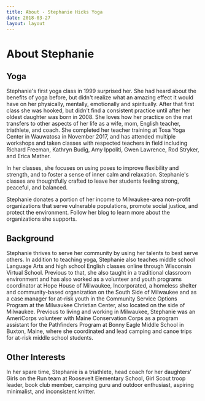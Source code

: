 ```yaml
---
title: About - Stephanie Hicks Yoga
date: 2018-03-27
layout: layout
---
```


# About Stephanie

## Yoga

Stephanie's first yoga class in 1999 surprised her. She had heard about the benefits of yoga before, but didn't realize what an amazing effect it would have on her physically, mentally, emotionally and spiritually. After that first class she was hooked, but didn't find a consistent practice until after her oldest daughter was born in 2008. She loves how her practice on the mat transfers to other aspects of her life as a wife, mom, English teacher, triathlete, and coach. She completed her teacher training at Tosa Yoga Center in Wauwatosa in November 2017, and has attended multiple workshops and taken classes with respected teachers in field including Richard Freeman, Kathryn Budig, Amy Ippoliti, Gwen Lawrence, Rod Stryker, and Erica Mather.

In her classes, she focuses on using poses to improve flexibility and strength, and to foster a sense of inner calm and relaxation. Stephanie's classes are thoughtfully crafted to leave her students feeling strong, peaceful, and balanced.

Stephanie donates a portion of her income to Milwaukee-area non-profit organizations that serve vulnerable populations, promote social justice, and protect the environment. Follow her blog to learn more about the organizations she supports.

## Background

Stephanie thrives to serve her community by using her talents to best serve others. In addition to teaching yoga, Stephanie also teaches middle school Language Arts and high school English classes online through Wisconsin Virtual School. Previous to that, she also taught in a traditional classroom environment and has also worked as a volunteer and youth programs coordinator at Hope House of Milwaukee, Incorporated, a homeless shelter and community-based organization on the South Side of Milwaukee and as a case manager for at-risk youth in the Community Service Options Program at the Milwaukee Christian Center, also located on the side of Milwaukee. Previous to living and working in Milwaukee, Stephanie was an AmeriCorps volunteer with Maine Conservation Corps as a program assistant for the Pathfinders Program at Bonny Eagle Middle School in Buxton, Maine, where she coordinated and lead camping and canoe trips for at-risk middle school students.

## Other Interests

In her spare time, Stephanie is a triathlete, head coach for her daughters’ Girls on the Run team at Roosevelt Elementary School, Girl Scout troop leader, book club member, camping guru and outdoor enthusiast, aspiring minimalist, and inconsistent knitter.
